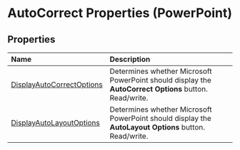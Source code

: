 
# AutoCorrect Properties (PowerPoint)

## Properties



|**Name**|**Description**|
|:-----|:-----|
|[DisplayAutoCorrectOptions](d3d769aa-af42-27c2-1c8e-39684d4f70a7.md)|Determines whether Microsoft PowerPoint should display the  **AutoCorrect Options** button. Read/write.|
|[DisplayAutoLayoutOptions](2afaf8e2-a30d-1076-3e78-2ee9a4533482.md)|Determines whether Microsoft PowerPoint should display the  **AutoLayout Options** button. Read/write.|
